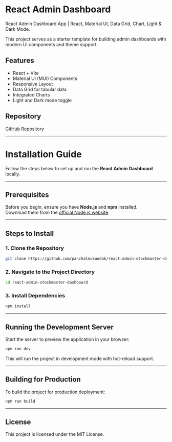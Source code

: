 # React Admin Dashboard

React Admin Dashboard App | React, Material UI, Data Grid, Chart, Light & Dark Mode.

This project serves as a starter template for building admin dashboards with modern UI components and theme support.

## Features

- React + Vite
- Material UI (MUI) Components
- Responsive Layout
- Data Grid for tabular data
- Integrated Charts
- Light and Dark mode toggle

## Repository

[GitHub Repository](https://github.com/panchalmukundak/react-admin-stockmaster-dashboard)

---

# Installation Guide

Follow the steps below to set up and run the **React Admin Dashboard** locally.

---

## Prerequisites

Before you begin, ensure you have **Node.js** and **npm** installed.  
Download them from the [official Node.js website](https://nodejs.org/).

---

## Steps to Install

### 1. Clone the Repository

```bash
git clone https://github.com/panchalmukundak/react-admin-stockmaster-dashboard.git
````

### 2. Navigate to the Project Directory

```bash
cd react-admin-stockmaster-dashboard
```

### 3. Install Dependencies

```bash
npm install
```

---

## Running the Development Server

Start the server to preview the application in your browser:

```bash
npm run dev
```

This will run the project in development mode with hot-reload support.

---

## Building for Production

To build the project for production deployment:

```bash
npm run build
```

---

## License

This project is licensed under the MIT License.

